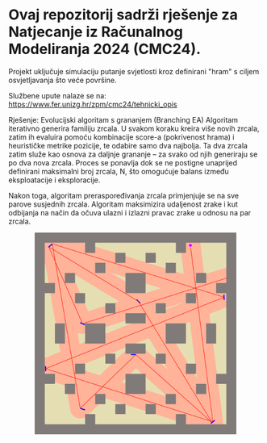 # Ovaj repozitorij sadrži rješenje za Natjecanje iz Računalnog Modeliranja 2024 (CMC24).
Projekt uključuje simulaciju putanje svjetlosti kroz definirani "hram" s ciljem osvjetljavanja što veće površine.

Službene upute nalaze se na: https://www.fer.unizg.hr/zpm/cmc24/tehnicki_opis

Rješenje: Evolucijski algoritam s grananjem (Branching EA)
Algoritam iterativno generira familiju zrcala. U svakom koraku kreira više novih zrcala, zatim ih evaluira pomoću kombinacije score-a (pokrivenost hrama) i heurističke metrike pozicije, te odabire samo dva najbolja. Ta dva zrcala zatim služe kao osnova za daljnje grananje – za svako od njih generiraju se po dva nova zrcala. Proces se ponavlja dok se ne postigne unaprijed definirani maksimalni broj zrcala, N, što omogućuje balans između eksploatacije i eksploracije.

Nakon toga, algoritam preraspoređivanja zrcala primjenjuje se na sve parove susjednih zrcala. Algoritam maksimizira udaljenost zrake i kut odbijanja na način da očuva ulazni i izlazni pravac zrake u odnosu na par zrcala.
<p align="center">
<img src="output/images/cmc24_solution.png" alt="Rješenje" width="400"/>
</p>
